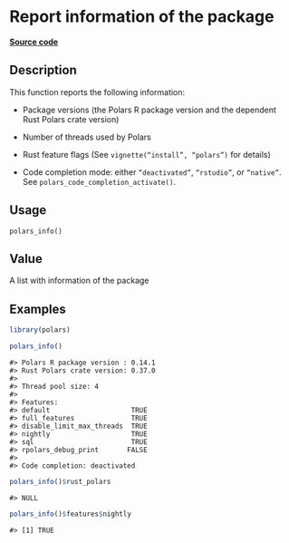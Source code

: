 

# Report information of the package

[**Source code**](https://github.com/pola-rs/r-polars/tree/5765842071140bd7a822ebb4fd6b0ab652d73f0d/R/polars_info.R#L17)

## Description

This function reports the following information:

<ul>
<li>

Package versions (the Polars R package version and the dependent Rust
Polars crate version)

</li>
<li>

Number of threads used by Polars

</li>
<li>

Rust feature flags (See <code>vignette(“install”, “polars”)</code> for
details)

</li>
<li>

Code completion mode: either <code>“deactivated”</code>,
<code>“rstudio”</code>, or <code>“native”</code>. See
<code>polars_code_completion_activate()</code>.

</li>
</ul>

## Usage

<pre><code class='language-R'>polars_info()
</code></pre>

## Value

A list with information of the package

## Examples

``` r
library(polars)

polars_info()
```

    #> Polars R package version : 0.14.1
    #> Rust Polars crate version: 0.37.0
    #> 
    #> Thread pool size: 4 
    #> 
    #> Features:                               
    #> default                    TRUE
    #> full_features              TRUE
    #> disable_limit_max_threads  TRUE
    #> nightly                    TRUE
    #> sql                        TRUE
    #> rpolars_debug_print       FALSE
    #> 
    #> Code completion: deactivated

``` r
polars_info()$rust_polars
```

    #> NULL

``` r
polars_info()$features$nightly
```

    #> [1] TRUE
